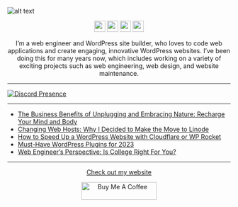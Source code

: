 ![alt text](https://github.com/nathanhenniges/nathanhenniges/blob/main/cover.png?raw=true "Github Cover")

<p align="center">
<a href="https://www.twitch.tv/mrdemonwolf"><img src="https://img.shields.io/badge/Twitch-00A2DB?&style=for-the-badge&logo=twitch&logoColor=white" height=25></a>
<a href="https://twitter.com/mrdemonwolf"><img src="https://img.shields.io/badge/Twitter-00A2DB?&style=for-the-badge&logo=Twitter&logoColor=white" height=25></a>
<a href="https://www.yotube.com/mrdemonwolf"><img src="https://img.shields.io/badge/YouTube-00A2DB?style=for-the-badge&logo=YoutUbe&logoColor=white" height=25></a>
<a href="https://www.linkedin.com/in/nathan-jk-henniges/"><img src="https://img.shields.io/badge/Nathanial_Henniges-00A2DB?style=for-the-badge&logo=linkedin&logoColor=white" height=25></a>
</p>

<p align="center">
I’m a web engineer and WordPress site builder, who loves to code web applications and create engaging, innovative WordPress websites. I’ve been doing this for many years now, which includes working on a variety of exciting projects such as web engineering, web design, and website maintenance.
</p>

---

[![Discord Presence](https://lanyard-profile-readme.vercel.app/api/104781632166223872?hideDiscrim=true)](https://discord.com/users/104781632166223872)

---

<!-- BLOG-POST-LIST:START -->
- [The Business Benefits of Unplugging and Embracing Nature: Recharge Your Mind and Body](https://www.mrdemonwolf.com/blog/the-business-benefits-of-unplugging-and-embracing-nature-recharge-your-mind-and-body/)
- [Changing Web Hosts: Why I Decided to Make the Move to Linode](https://www.mrdemonwolf.com/blog/changing-web-hosts-why-i-decided-to-make-the-move-to-linode/)
- [How to Speed Up a WordPress Website with Cloudflare or WP Rocket](https://www.mrdemonwolf.com/blog/how-to-speed-up-wordpress-website-with-cloudflare-wp-rocket/)
- [Must-Have WordPress Plugins for 2023](https://www.mrdemonwolf.com/blog/must-have-wordpress-plugins-for-2023/)
- [Web Engineer’s Perspective: Is College Right For You?](https://www.mrdemonwolf.com/blog/is-college-right-for-you/)
<!-- BLOG-POST-LIST:END -->

---

<p align="center">
  <a href="https://www.mrdemonwolf.com">Check out my website</a>
</p>
<p align="center">
  <a
    href="https://www.buymeacoffee.com/mrdemonwolf"
    target="_blank"
    rel="noreferrer nofollow"
  >
    <img
      src="https://cdn.buymeacoffee.com/buttons/default-red.png"
      alt="Buy Me A Coffee"
      height="40"
      width="170"
    />
  </a>
</p>
